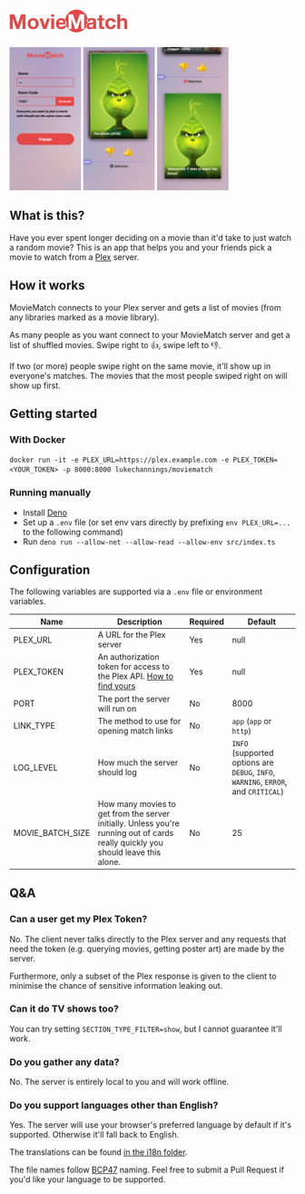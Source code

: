 # <img src="public/logo.svg" height="40px" alt="MovieMatch" />

<div>
  <a href="screenshots/join.png"><img src="screenshots/join.png" alt="Join a room" width="25%" /></a>
  <a href="screenshots/rate.png"><img src="screenshots/rate.png" alt="Swipe on the movie" width="25%" /></a>
  <a href="screenshots/match.png"><img src="screenshots/match.png" alt="Look at what you agree on" width="25%" /></a>
</div>

## What is this?

Have you ever spent longer deciding on a movie than it'd take to just watch a random movie? This is an app that helps you and your friends pick a movie to watch from a [Plex](https://www.plex.tv) server.

## How it works

MovieMatch connects to your Plex server and gets a list of movies (from any libraries marked as a movie library).

As many people as you want connect to your MovieMatch server and get a list of shuffled movies. Swipe right to 👍, swipe left to 👎.

If two (or more) people swipe right on the same movie, it'll show up in everyone's matches. The movies that the most people swiped right on will show up first.

## Getting started

### With Docker

`docker run -it -e PLEX_URL=https://plex.example.com -e PLEX_TOKEN=<YOUR_TOKEN> -p 8000:8000 lukechannings/moviematch`

### Running manually

- Install [Deno](https://deno.land)
- Set up a `.env` file (or set env vars directly by prefixing `env PLEX_URL=...` to the following command)
- Run `deno run --allow-net --allow-read --allow-env src/index.ts`

## Configuration

The following variables are supported via a `.env` file or environment variables.

| Name             | Description                                                                                                                                                      | Required | Default                                                                            |
| ---------------- | ---------------------------------------------------------------------------------------------------------------------------------------------------------------- | -------- | ---------------------------------------------------------------------------------- |
| PLEX_URL         | A URL for the Plex server                                                                                                                                        | Yes      | null                                                                               |
| PLEX_TOKEN       | An authorization token for access to the Plex API. [How to find yours](https://support.plex.tv/articles/204059436-finding-an-authentication-token-x-plex-token/) | Yes      | null                                                                               |
| PORT             | The port the server will run on                                                                                                                                  | No       | 8000                                                                               |
| LINK_TYPE        | The method to use for opening match links                                                                                                                        | No       | `app` (`app` or `http`)                                                            |
| LOG_LEVEL        | How much the server should log                                                                                                                                   | No       | `INFO` (supported options are `DEBUG`, `INFO`, `WARNING`, `ERROR`, and `CRITICAL`) |
| MOVIE_BATCH_SIZE | How many movies to get from the server initially. Unless you're running out of cards really quickly you should leave this alone.                                 | No       | 25                                                                                 |

## Q&A

### Can a user get my Plex Token?

No. The client never talks directly to the Plex server and any requests that need the token (e.g. querying movies, getting poster art) are made by the server.

Furthermore, only a subset of the Plex response is given to the client to minimise the chance of sensitive information leaking out.

### Can it do TV shows too?

You can try setting `SECTION_TYPE_FILTER=show`, but I cannot guarantee it'll work.

### Do you gather any data?

No. The server is entirely local to you and will work offline.

### Do you support languages other than English?

Yes. The server will use your browser's preferred language by default if it's supported. Otherwise it'll fall back to English.

The translations can be found [in the i18n folder](./i18n).

The file names follow [BCP47](https://tools.ietf.org/html/bcp47) naming. Feel free to submit a Pull Request if you'd like your language to be supported.
